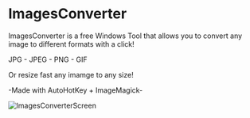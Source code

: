 # ImagesConverter
ImagesConverter is a free Windows Tool that allows you to convert any image to different formats with a click!

JPG - JPEG - PNG - GIF

Or resize fast any imamge to any size!

-Made with AutoHotKey + ImageMagick-

![ImagesConverterScreen](https://user-images.githubusercontent.com/19651044/177638867-25a0c76c-9909-4034-aeec-6f752c17d7a1.PNG)
